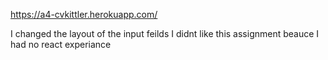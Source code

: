 https://a4-cvkittler.herokuapp.com/

I changed the layout of the input feilds
I didnt like this assignment beauce I had no react experiance
